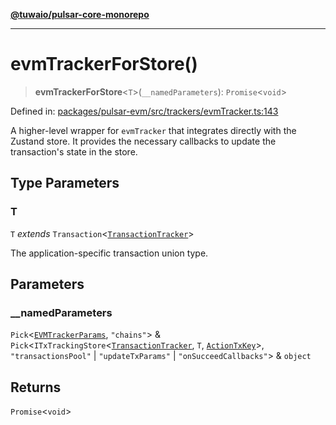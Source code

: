 [**@tuwaio/pulsar-core-monorepo**](../../../README.md)

***

# evmTrackerForStore()

> **evmTrackerForStore**\<`T`\>(`__namedParameters`): `Promise`\<`void`\>

Defined in: [packages/pulsar-evm/src/trackers/evmTracker.ts:143](https://github.com/TuwaIO/pulsar-core/blob/06efb81e25851de10cd682c9a7c240a3c9cbde6f/packages/pulsar-evm/src/trackers/evmTracker.ts#L143)

A higher-level wrapper for `evmTracker` that integrates directly with the Zustand store.
It provides the necessary callbacks to update the transaction's state in the store.

## Type Parameters

### T

`T` *extends* `Transaction`\<[`TransactionTracker`](../enumerations/TransactionTracker.md)\>

The application-specific transaction union type.

## Parameters

### \_\_namedParameters

`Pick`\<[`EVMTrackerParams`](../type-aliases/EVMTrackerParams.md), `"chains"`\> & `Pick`\<`ITxTrackingStore`\<[`TransactionTracker`](../enumerations/TransactionTracker.md), `T`, [`ActionTxKey`](../type-aliases/ActionTxKey.md)\>, `"transactionsPool"` \| `"updateTxParams"` \| `"onSucceedCallbacks"`\> & `object`

## Returns

`Promise`\<`void`\>
